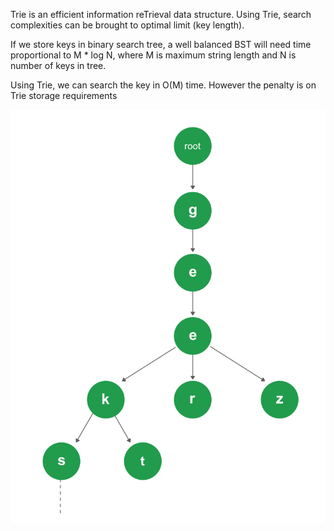 Trie is an efficient information reTrieval data structure. Using Trie, search complexities can be brought to optimal limit (key length). 

If we store keys in binary search tree, a well balanced BST will need time proportional to M * log N, where M is maximum string length and N is number of keys in tree. 

Using Trie, we can search the key in O(M) time. However the penalty is on Trie storage requirements

![Image](trie.png)
